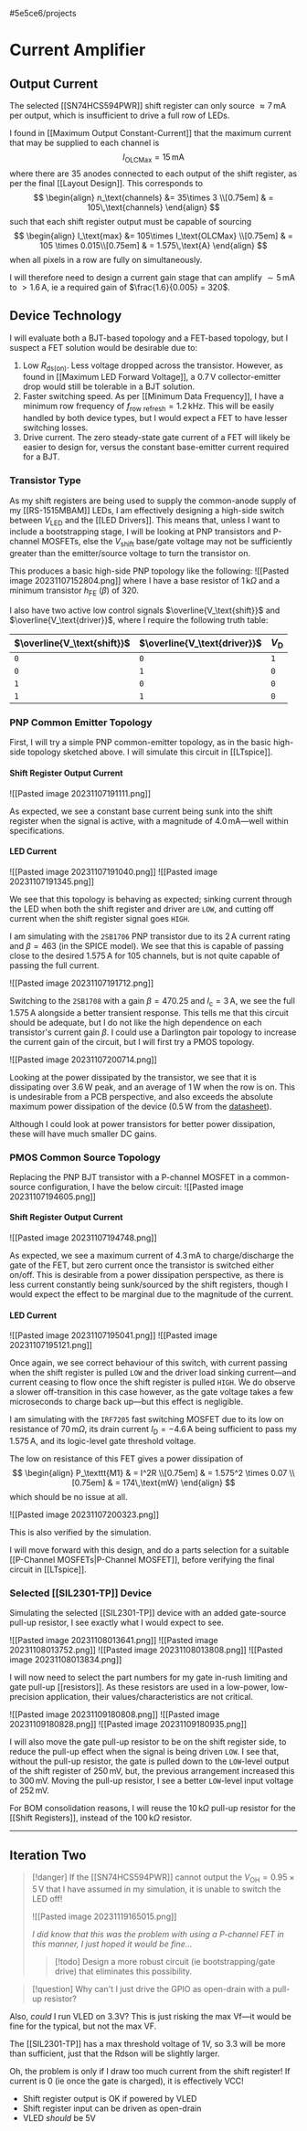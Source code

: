 #5e5ce6/projects 

# Current Amplifier

## Output Current

The selected [[SN74HCS594PWR]] shift register can only source $\approx 7\,\text{mA}$ per output, which is insufficient to drive a full row of LEDs.

I found in [[Maximum Output Constant-Current]] that the maximum current that may be supplied to each channel is
$$
I_\text{OLCMax} = 15\,\text{mA}
$$
where there are 35 anodes connected to each output of the shift register, as per the final [[Layout Design]]. This corresponds to
$$
\begin{align}
n_\text{channels} &= 35\times 3 \\[0.75em]
& = 105\,\text{channels}
\end{align}
$$
such that each shift register output must be capable of sourcing
$$
\begin{align}
I_\text{max} &= 105\times I_\text{OLCMax} \\[0.75em]
& = 105 \times 0.015\\[0.75em]
& = 1.575\,\text{A}
\end{align}
$$
when all pixels in a row are fully on simultaneously.

I will therefore need to design a current gain stage that can amplify $\sim5\,\text{mA}$ to $> 1.6\,\text{A}$, ie a required gain of $\frac{1.6}{0.005} = 320$.

## Device Technology

I will evaluate both a BJT-based topology and a FET-based topology, but I suspect a FET solution would be desirable due to:

1. Low $R_{\text{ds(on)}}$. Less voltage dropped across the transistor. However, as found in [[Maximum LED Forward Voltage]], a $0.7\,\text{V}$ collector-emitter drop would still be tolerable in a BJT solution.
2. Faster switching speed. As per [[Minimum Data Frequency]], I have a minimum row frequency of $f_\text{row refresh} = 1.2\,\text{kHz}$. This will be easily handled by both device types, but I would expect a FET to have lesser switching losses.
3. Drive current. The zero steady-state gate current of a FET will likely be easier to design for, versus the constant base-emitter current required for a BJT.

### Transistor Type

As my shift registers are being used to supply the common-anode supply of my [[RS-1515MBAM]] LEDs, I am effectively designing a high-side switch between $V_\text{LED}$ and the [[LED Drivers]]. This means that, unless I want to include a bootstrapping stage, I will be looking at PNP transistors and P-channel MOSFETs, else the $V_\text{shift}$ base/gate voltage may not be sufficiently greater than the emitter/source voltage to turn the transistor on.

This produces a basic high-side PNP topology like the following:
![[Pasted image 20231107152804.png]]
where I have a base resistor of $1\,\text{k}\Omega$ and a minimum transistor $h_\text{FE}$ ($\beta$) of $320$.

I also have two active low control signals $\overline{V_\text{shift}}$ and $\overline{V_\text{driver}}$, where I require the following truth table:

| $\overline{V_\text{shift}}$ | $\overline{V_\text{driver}}$ | $V_\text{D}$ |
| --------------------------- | ---------------------------- | ------------ |
| `0`                         | `0`                          | `1`          |
| `0`                         | `1`                          | `0`          |
| `1`                         | `0`                          | `0`          |
| `1`                         | `1`                          | `0`          |

### PNP Common Emitter Topology

First, I will try a simple PNP common-emitter topology, as in the basic high-side topology sketched above. I will simulate this circuit in [[LTspice]].

#### Shift Register Output Current

![[Pasted image 20231107191111.png]]

As expected, we see a constant base current being sunk into the shift register when the signal is active, with a magnitude of $4.0\,\text{mA}$—well within specifications.

#### LED Current

![[Pasted image 20231107191040.png]]
![[Pasted image 20231107191345.png]]

We see that this topology is behaving as expected; sinking current through the LED when both the shift register and driver are `LOW`, and cutting off current when the shift register signal goes `HIGH`.

I am simulating with the `2SB1706` PNP transistor due to its $2\,\text{A}$ current rating and $\beta=463$ (in the SPICE model). We see that this is capable of passing close to the desired $1.575\,\text{A}$ for 105 channels, but is not quite capable of passing the full current.

![[Pasted image 20231107191712.png]]

Switching to the `2SB1708` with a gain $\beta=470.25$ and $I_\text{c} = 3\,\text{A}$, we see the full $1.575\,\text{A}$ alongside a better transient response. This tells me that this circuit should be adequate, but I do not like the high dependence on each transistor's current gain $\beta$. I could use a Darlington pair topology to increase the current gain of the circuit, but I will first try a PMOS topology.

![[Pasted image 20231107200714.png]]

Looking at the power dissipated by the transistor, we see that it is dissipating over $3.6\,\text{W}$ peak, and an average of $1\,\text{W}$ when the row is on. This is undesirable from a PCB perspective, and also exceeds the absolute maximum power dissipation of the device ($0.5\,\text{W}$ from the [datasheet](https://fscdn.rohm.com/en/products/databook/datasheet/discrete/transistor/bipolar/2sb1708tl-e.pdf)).

Although I could look at power transistors for better power dissipation, these will have much smaller DC gains.

### PMOS Common Source Topology

Replacing the PNP BJT transistor with a P-channel MOSFET in a common-source configuration, I have the below circuit:
![[Pasted image 20231107194605.png]]

#### Shift Register Output Current

![[Pasted image 20231107194748.png]]

As expected, we see a maximum current of $4.3\,\text{mA}$ to charge/discharge the gate of the FET, but zero current once the transistor is switched either on/off. This is desirable from a power dissipation perspective, as there is less current constantly being sunk/sourced by the shift registers, though I would expect the effect to be marginal due to the magnitude of the current.

#### LED Current

![[Pasted image 20231107195041.png]]
![[Pasted image 20231107195121.png]]

Once again, we see correct behaviour of this switch, with current passing when the shift register is pulled `LOW` and the driver load sinking current—and current ceasing to flow once the shift register is pulled `HIGH`. We do observe a slower off-transition in this case however, as the gate voltage takes a few microseconds to charge back up—but this effect is negligible.

I am simulating with the `IRF7205` fast switching MOSFET due to its low on resistance of $70\,\text{m}\Omega$, its drain current $I_\text{D} = -4.6\,\text{A}$ being sufficient to pass my $1.575\,\text{A}$, and its logic-level gate threshold voltage.

The low on resistance of this FET gives a power dissipation of
$$
\begin{align}
P_\texttt{M1} & = I^2R \\[0.75em]
& = 1.575^2 \times 0.07 \\[0.75em]
& = 174\,\text{mW}
\end{align}
$$
which should be no issue at all.

![[Pasted image 20231107200323.png]]

This is also verified by the simulation.

I will move forward with this design, and do a parts selection for a suitable [[P-Channel MOSFETs|P-Channel MOSFET]], before verifying the final circuit in [[LTspice]].

### Selected [[SIL2301-TP]] Device

Simulating the selected [[SIL2301-TP]] device with an added gate-source pull-up resistor, I see exactly what I would expect to see.

![[Pasted image 20231108013641.png]]
![[Pasted image 20231108013752.png]]
![[Pasted image 20231108013808.png]]
![[Pasted image 20231108013834.png]]

I will now need to select the part numbers for my gate in-rush limiting and gate pull-up [[resistors]]. As these resistors are used in a low-power, low-precision application, their values/characteristics are not critical.

![[Pasted image 20231109180808.png]]
![[Pasted image 20231109180828.png]]
![[Pasted image 20231109180935.png]]

I will also move the gate pull-up resistor to be on the shift register side, to reduce the pull-up effect when the signal is being driven `LOW`. I see that, without the pull-up resistor, the gate is pulled down to the `LOW`-level output of the shift register of $250\,\text{mV}$, but, the previous arrangement increased this to $300\,\text{mV}$. Moving the pull-up resistor, I see a better `LOW`-level input voltage of $252\,\text{mV}$.

For BOM consolidation reasons, I will reuse the $10\,\text{k}\Omega$ pull-up resistor for the [[Shift Registers]], instead of the $100\,\text{k}\Omega$ resistor.

---

## Iteration Two

> [!danger]
> If the [[SN74HCS594PWR]] cannot output the $V_\text{OH}=0.95\times 5\,\text{V}$ that I have assumed in my simulation, it is unable to switch the LED off!
> 
> ![[Pasted image 20231119165015.png]]
> 
> *I did know that this was the problem with using a P-channel FET in this manner, I just hoped it would be fine...*
> 
> > [!todo]
> > Design a more robust circuit (ie bootstrapping/gate drive) that eliminates this possibility.

> [!question]
> Why can't I just drive the GPIO as open-drain with a pull-up resistor?

Also, *could* I run VLED on 3.3V? This is just risking the max Vf—it would be fine for the typical, but not the max VF.

The [[SIL2301-TP]] has a max threshold voltage of 1V, so 3.3 will be more than sufficient, just that the Rdson will be slightly larger.

Oh, the problem is only if I draw too much current from the shift register! If current is 0 (ie once the gate is charged), it is effectively VCC!

- Shift register output is OK if powered by VLED
- Shift register input can be driven as open-drain
- VLED *should* be 5V
